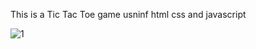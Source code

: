 This is a Tic Tac Toe game usninf html css and javascript

![1](https://github.com/ammarbhattii/javascript-TicTacToe/assets/139692348/e92bd8f4-2cb7-462d-b8e2-944346ec2995)
